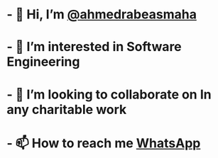 # - 👋 Hi, I’m [@ahmedrabeasmaha](github.com/ahmedrabeasmaha?tab=repositories)
# - 👀 I’m interested in Software Engineering
# - 💞️ I’m looking to collaborate on **In any charitable work**
# - 📫 How to reach me [WhatsApp](wa.me/+201556631000)

<!---
ahmedrabeasmaha/ahmedrabeasmaha is a ✨ special ✨ repository because its `README.md` (this file) appears on your GitHub profile.
You can click the Preview link to take a look at your changes.
--->
